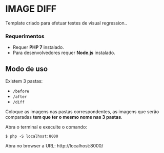 # IMAGE DIFF

Template criado para efetuar testes de visual regression..

### Requerimentos

- Requer **PHP 7** instalado.
- Para desenvolvedores requer **Node.js** instalado.

## Modo de uso

Existem 3 pastas:
- `/before`
- `/after`
- `/diff`

Coloque as imagens nas pastas correspondentes, as imagens que serão comparadas **tem que ter o mesmo nome nas 3 pastas**.

Abra o terminal e execulte o comando:

`
$ php -S localhost:8000
`

Abra no browser a URL: http://localhost:8000/
